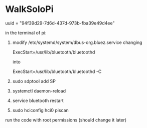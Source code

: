 # WalkSoloPi

uuid = "94f39d29-7d6d-437d-973b-fba39e49d4ee"

in the terminal of pi:
1) modify /etc/systemd/system/dbus-org.bluez.service changing

    ExecStart=/usr/lib/bluetooth/bluetoothd

    into

    ExecStart=/usr/lib/bluetooth/bluetoothd -C
    
2) sudo sdptool add SP
3) systemctl daemon-reload
4) service bluetooth restart
5) sudo hciconfig hci0 piscan


run the code with root permissions (should change it later)
